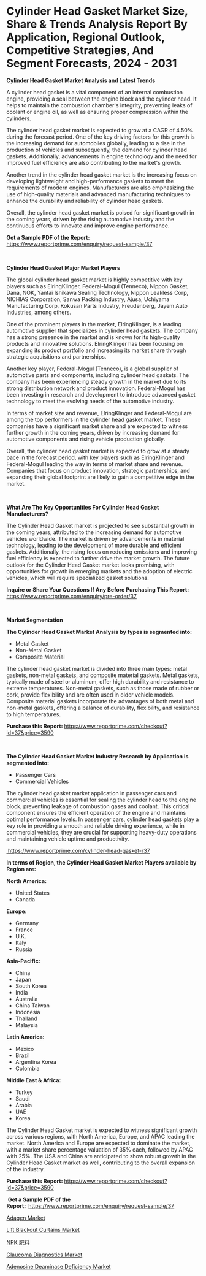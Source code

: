 <p><h1>Cylinder Head Gasket Market Size, Share & Trends Analysis Report By Application, Regional Outlook, Competitive Strategies, And Segment Forecasts, 2024 - 2031</h1></p><p><strong>Cylinder Head Gasket Market Analysis and Latest Trends</strong></p>
<p><p>A cylinder head gasket is a vital component of an internal combustion engine, providing a seal between the engine block and the cylinder head. It helps to maintain the combustion chamber's integrity, preventing leaks of coolant or engine oil, as well as ensuring proper compression within the cylinders.</p><p>The cylinder head gasket market is expected to grow at a CAGR of 4.50% during the forecast period. One of the key driving factors for this growth is the increasing demand for automobiles globally, leading to a rise in the production of vehicles and subsequently, the demand for cylinder head gaskets. Additionally, advancements in engine technology and the need for improved fuel efficiency are also contributing to the market's growth.</p><p>Another trend in the cylinder head gasket market is the increasing focus on developing lightweight and high-performance gaskets to meet the requirements of modern engines. Manufacturers are also emphasizing the use of high-quality materials and advanced manufacturing techniques to enhance the durability and reliability of cylinder head gaskets.</p><p>Overall, the cylinder head gasket market is poised for significant growth in the coming years, driven by the rising automotive industry and the continuous efforts to innovate and improve engine performance.</p></p>
<p><strong>Get a Sample PDF of the Report:&nbsp;</strong> <a href="https://www.reportprime.com/enquiry/request-sample/37">https://www.reportprime.com/enquiry/request-sample/37</a></p>
<p>&nbsp;</p>
<p><strong>Cylinder Head Gasket Major Market Players</strong></p>
<p><p>The global cylinder head gasket market is highly competitive with key players such as ElringKlinger, Federal-Mogul (Tenneco), Nippon Gasket, Dana, NOK, Yantai Ishikawa Sealing Technology, Nippon Leakless Corp, NICHIAS Corporation, Sanwa Packing Industry, Ajusa, Uchiyama Manufacturing Corp, Kokusan Parts Industry, Freudenberg, Jayem Auto Industries, among others.</p><p>One of the prominent players in the market, ElringKlinger, is a leading automotive supplier that specializes in cylinder head gaskets. The company has a strong presence in the market and is known for its high-quality products and innovative solutions. ElringKlinger has been focusing on expanding its product portfolio and increasing its market share through strategic acquisitions and partnerships.</p><p>Another key player, Federal-Mogul (Tenneco), is a global supplier of automotive parts and components, including cylinder head gaskets. The company has been experiencing steady growth in the market due to its strong distribution network and product innovation. Federal-Mogul has been investing in research and development to introduce advanced gasket technology to meet the evolving needs of the automotive industry.</p><p>In terms of market size and revenue, ElringKlinger and Federal-Mogul are among the top performers in the cylinder head gasket market. These companies have a significant market share and are expected to witness further growth in the coming years, driven by increasing demand for automotive components and rising vehicle production globally.</p><p>Overall, the cylinder head gasket market is expected to grow at a steady pace in the forecast period, with key players such as ElringKlinger and Federal-Mogul leading the way in terms of market share and revenue. Companies that focus on product innovation, strategic partnerships, and expanding their global footprint are likely to gain a competitive edge in the market.</p></p>
<p>&nbsp;</p>
<p><strong>What Are The Key Opportunities For Cylinder Head Gasket Manufacturers?</strong></p>
<p><p>The Cylinder Head Gasket market is projected to see substantial growth in the coming years, attributed to the increasing demand for automotive vehicles worldwide. The market is driven by advancements in material technology, leading to the development of more durable and efficient gaskets. Additionally, the rising focus on reducing emissions and improving fuel efficiency is expected to further drive the market growth. The future outlook for the Cylinder Head Gasket market looks promising, with opportunities for growth in emerging markets and the adoption of electric vehicles, which will require specialized gasket solutions.</p></p>
<p><strong>Inquire or Share Your Questions If Any Before Purchasing This Report:</strong> <a href="https://www.reportprime.com/enquiry/pre-order/37">https://www.reportprime.com/enquiry/pre-order/37</a></p>
<p>&nbsp;</p>
<p><strong>Market Segmentation</strong></p>
<p><strong>The Cylinder Head Gasket Market Analysis by types is segmented into:</strong></p>
<p><ul><li>Metal Gasket</li><li>Non-Metal Gasket</li><li>Composite Material</li></ul></p>
<p><p>The cylinder head gasket market is divided into three main types: metal gaskets, non-metal gaskets, and composite material gaskets. Metal gaskets, typically made of steel or aluminum, offer high durability and resistance to extreme temperatures. Non-metal gaskets, such as those made of rubber or cork, provide flexibility and are often used in older vehicle models. Composite material gaskets incorporate the advantages of both metal and non-metal gaskets, offering a balance of durability, flexibility, and resistance to high temperatures.</p></p>
<p><strong>Purchase this Report:&nbsp;</strong><a href="https://www.reportprime.com/checkout?id=37&price=3590">https://www.reportprime.com/checkout?id=37&price=3590</a></p>
<p>&nbsp;</p>
<p><strong>The Cylinder Head Gasket Market Industry Research by Application is segmented into:</strong></p>
<p><ul><li>Passenger Cars</li><li>Commercial Vehicles</li></ul></p>
<p><p>The cylinder head gasket market application in passenger cars and commercial vehicles is essential for sealing the cylinder head to the engine block, preventing leakage of combustion gases and coolant. This critical component ensures the efficient operation of the engine and maintains optimal performance levels. In passenger cars, cylinder head gaskets play a key role in providing a smooth and reliable driving experience, while in commercial vehicles, they are crucial for supporting heavy-duty operations and maintaining vehicle uptime and productivity.</p></p>
<p><a href="https://www.reportprime.com/cylinder-head-gasket-r37">&nbsp;https://www.reportprime.com/cylinder-head-gasket-r37</a></p>
<p><strong>In terms of Region, the Cylinder Head Gasket Market Players available by Region are:</strong></p>
<p>
    <p> <strong> North America: </strong>
        <ul>
            <li>United States</li>
            <li>Canada</li>
        </ul>
        </p> 
    <p> <strong> Europe: </strong>
        <ul>
            <li>Germany</li>
            <li>France</li>
            <li>U.K.</li>
            <li>Italy</li>
            <li>Russia</li>
        </ul>
        </p> 
    <p> <strong> Asia-Pacific: </strong>
        <ul>
            <li>China</li>
            <li>Japan</li>
            <li>South Korea</li>
            <li>India</li>
            <li>Australia</li>
            <li>China Taiwan</li>
            <li>Indonesia</li>
            <li>Thailand</li>
            <li>Malaysia</li>
        </ul>
        </p> 
    <p> <strong> Latin America: </strong>
        <ul>
            <li>Mexico</li>
            <li>Brazil</li>
            <li>Argentina Korea</li>
            <li>Colombia</li>
        </ul>
        </p> 
    <p> <strong> Middle East & Africa: </strong>
        <ul>
            <li>Turkey</li>
            <li>Saudi</li>
            <li>Arabia</li>
            <li>UAE</li>
            <li>Korea</li>
        </ul>
    </p>
    </p>
<p><p>The Cylinder Head Gasket market is expected to witness significant growth across various regions, with North America, Europe, and APAC leading the market. North America and Europe are expected to dominate the market, with a market share percentage valuation of 35% each, followed by APAC with 25%. The USA and China are anticipated to show robust growth in the Cylinder Head Gasket market as well, contributing to the overall expansion of the industry.</p></p>
<p><strong>Purchase this Report: </strong><a href="https://www.reportprime.com/checkout?id=37&price=3590">https://www.reportprime.com/checkout?id=37&price=3590</a></p>
<p>&nbsp;<strong>Get a Sample PDF of the Report:&nbsp;&nbsp;</strong><a href="https://www.reportprime.com/enquiry/request-sample/37">https://www.reportprime.com/enquiry/request-sample/37</a></p>
<p><strong></strong></p>
<p><p><a href="https://www.linkedin.com/pulse/global-adagen-market-product-type-application-region-companies-9keac">Adagen Market</a></p><p><a href="https://medium.com/@chiragreportprime/lift-blackout-curtains-market-size-is-growing-at-cagr-of-10-4-86d93571bb60">Lift Blackout Curtains Market</a></p><p><a href="https://medium.com/@cierrahayes94/%E5%9C%B0%E5%9F%9F-%E7%A8%AE%E9%A1%9E-%E5%A1%A9%E7%B4%A0%E7%B3%BB%E8%A4%87%E5%90%88%E8%82%A5%E6%96%99-%E7%A1%AB%E9%BB%84%E7%B3%BB%E8%A4%87%E5%90%88%E8%82%A5%E6%96%99-%E7%A1%9D%E9%85%B8%E7%B3%BB%E8%A4%87%E5%90%88%E8%82%A5%E6%96%99-%E5%B0%BF%E7%B4%A0%E7%B3%BB%E8%A4%87%E5%90%88%E8%82%A5%E6%96%99-%E3%81%8A%E3%82%88%E3%81%B3%E7%94%A8%E9%80%94-%E5%B0%8F%E9%BA%A6-%E7%B1%B3-%E3%83%88%E3%82%A6%E3%83%A2%E3%83%AD%E3%82%B3%E3%82%B7-%E6%9E%9C%E7%89%A9%E3%82%84%E9%87%8E%E8%8F%9C-%E3%81%9D%E3%81%AE%E4%BB%96-%E3%81%AB%E3%82%88%E3%82%8B%E4%B8%96%E7%95%8C%E3%81%AEnpk%E8%82%A5%E6%96%99%E5%B8%82%E5%A0%B4%E5%8B%95%E5%90%91%E3%81%A8%E6%88%90%E9%95%B7%E6%A9%9F%E4%BC%9A%E3%81%AE%E8%A9%95%E4%BE%A1-3aab029da1d3">NPK 肥料</a></p><p><a href="https://issuu.com/reportprime-2/docs/glaucoma-diagnostics-market-size-2030.pptx">Glaucoma Diagnostics Market</a></p><p><a href="https://www.linkedin.com/pulse/adenosine-deaminase-deficiency-market-report-product-type-adagenrevcovi-htdte">Adenosine Deaminase Deficiency Market</a></p></p>